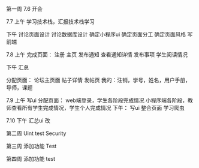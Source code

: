 第一周
7.6
开会

7.7
上午
学习技术栈，汇报技术栈学习

下午
讨论页面设计
讨论数据库设计
确定小程序ui
确定页面分工
确定页面风格
写前端

7.8
上午
完成页面：
注册
主页
发布通知
查看通知详情
发布事项
学生阅读情况

下午
汇总

分配页面：
论坛主页面
帖子详情
发帖页
我的：注销，学号，姓名，用户手册，导师，课题

7.9
上午
写ui
分配页面：
web端登录，学生各阶段完成情况
小程序端各阶段，教师查看所有学生完成情况，学生个人完成情况
下午：
写ui
整合页面
学习爬虫

7.10
下午
汇总ui 改

第二周
Uint test
Security

第三周
添加功能
Test

第四周
添加功能 
test
